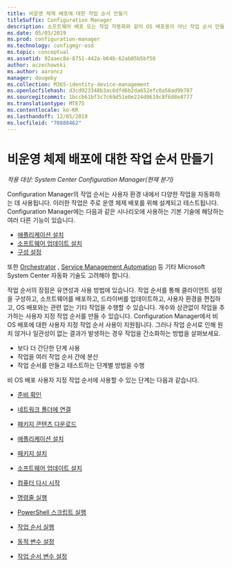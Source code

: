 ```yaml
---
title: 비운영 체제 배포에 대한 작업 순서 만들기
titleSuffix: Configuration Manager
description: 소프트웨어 배포 또는 작업 자동화와 같이 OS 배포용이 아닌 작업 순서 만들기
ms.date: 05/03/2019
ms.prod: configuration-manager
ms.technology: configmgr-osd
ms.topic: conceptual
ms.assetid: 92aaec8a-8751-442a-b64b-62ab05b5bf50
author: aczechowski
ms.author: aaroncz
manager: dougeby
ms.collection: M365-identity-device-management
ms.openlocfilehash: d3cd923348b3ac6dfd6b2da652efc0a56ad9b787
ms.sourcegitcommit: 1bccb61bf3c7c69d51e0e224d0619c8f608e8777
ms.translationtype: MTE75
ms.contentlocale: ko-KR
ms.lasthandoff: 12/05/2019
ms.locfileid: "70888462"
---
```

# <a name="create-a-task-sequence-for-non-os-deployments"></a>비운영 체제 배포에 대한 작업 순서 만들기

*적용 대상: System Center Configuration Manager(현재 분기)*

Configuration Manager의 작업 순서는 사용자 환경 내에서 다양한 작업을 자동화하는 데 사용됩니다. 이러한 작업은 주로 운영 체제 배포를 위해 설계되고 테스트됩니다. Configuration Manager에는 다음과 같은 시나리오에 사용하는 기본 기술에 해당하는 여러 다른 기능이 있습니다.

- [애플리케이션 설치](/sccm/apps/understand/introduction-to-application-management)
- [소프트웨어 업데이트 설치](/sccm/sum/understand/software-updates-introduction)
- [구성 설정](/sccm/compliance/understand/ensure-device-compliance)

또한 [Orchestrator](https://docs.microsoft.com/system-center/orchestrator/) , [Service Management Automation](https://docs.microsoft.com/system-center/sma/) 등 기타 Microsoft System Center 자동화 기술도 고려해야 합니다.  

작업 순서의 장점은 유연성과 사용 방법에 있습니다. 작업 순서를 통해 클라이언트 설정을 구성하고, 소프트웨어를 배포하고, 드라이버를 업데이트하고, 사용자 환경을 편집하고, OS 배포와는 관련 없는 기타 작업을 수행할 수 있습니다. 개수와 상관없이 작업을 추가하는 사용자 지정 작업 순서를 만들 수 있습니다. Configuration Manager에서 비 OS 배포에 대한 사용자 지정 작업 순서 사용이 지원됩니다. 그러나 작업 순서로 인해 원치 않거나 일관성이 없는 결과가 발생하는 경우 작업을 간소화하는 방법을 살펴보세요.

- 보다 더 간단한 단계 사용
- 작업을 여러 작업 순서 간에 분산
- 작업 순서를 만들고 테스트하는 단계별 방법을 수행

비 OS 배포 사용자 지정 작업 순서에 사용할 수 있는 단계는 다음과 같습니다.  

- [준비 확인](/sccm/osd/understand/task-sequence-steps#BKMK_CheckReadiness)  

- [네트워크 폴더에 연결](/sccm/osd/understand/task-sequence-steps#BKMK_ConnectToNetworkFolder)  

- [패키지 콘텐츠 다운로드](/sccm/osd/understand/task-sequence-steps#BKMK_DownloadPackageContent)  

- [애플리케이션 설치](/sccm/osd/understand/task-sequence-steps#BKMK_InstallApplication)  

- [패키지 설치](/sccm/osd/understand/task-sequence-steps#BKMK_InstallPackage)  

- [소프트웨어 업데이트 설치](/sccm/osd/understand/task-sequence-steps#BKMK_InstallSoftwareUpdates)  

- [컴퓨터 다시 시작](/sccm/osd/understand/task-sequence-steps#BKMK_RestartComputer)  

- [명령줄 실행](/sccm/osd/understand/task-sequence-steps#BKMK_RunCommandLine)  

- [PowerShell 스크립트 실행](/sccm/osd/understand/task-sequence-steps#BKMK_RunPowerShellScript)  

- [작업 순서 실행](/sccm/osd/understand/task-sequence-steps#child-task-sequence)  

- [동적 변수 설정](/sccm/osd/understand/task-sequence-steps#BKMK_SetDynamicVariables)  

- [작업 순서 변수 설정](/sccm/osd/understand/task-sequence-steps#BKMK_SetTaskSequenceVariable)  
